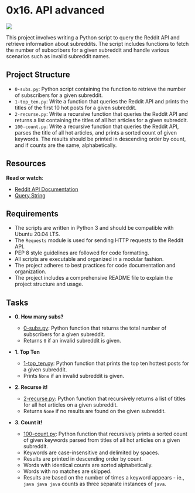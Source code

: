 # 0x16. API advanced

![](https://s3.amazonaws.com/intranet-projects-files/holbertonschool-sysadmin_devops/314/WIxXad8.png)

This project involves writing a Python script to query the Reddit API and retrieve information about subreddits. The script includes functions to fetch the number of subscribers for a given subreddit and handle various scenarios such as invalid subreddit names.

## Project Structure

- `0-subs.py`: Python script containing the function to retrieve the number of subscribers for a given subreddit.
- `1-top_ten.py`: Write a function that queries the Reddit API and prints the titles of the first 10 hot posts for a given subreddit.
- `2-recurse.py`: Write a recursive function that queries the Reddit API and returns a list containing the titles of all hot articles for a given subreddit.
- `100-count.py`: Write a recursive function that queries the Reddit API, parses the title of all hot articles, and prints a sorted count of given keywords. The results should be printed in descending order by count, and if counts are the same, alphabetically.

## Resources


**Read or watch**:

-   [Reddit API Documentation](https://alx-intranet.hbtn.io/rltoken/b-4nD6hwEeNYTwYl5yWNwA "Reddit API Documentation")
-   [Query String](https://alx-intranet.hbtn.io/rltoken/luFn_zrgmAQ0OAO_PEI9bA "Query String")


## Requirements

- The scripts are written in Python 3 and should be compatible with Ubuntu 20.04 LTS.
- The `Requests` module is used for sending HTTP requests to the Reddit API.
- PEP 8 style guidelines are followed for code formatting.
- All scripts are executable and organized in a modular fashion.
- The project adheres to best practices for code documentation and organization.
- The project includes a comprehensive README file to explain the project structure and usage.

## Tasks

* **0. How many subs?**
  * [0-subs.py](./0-subs.py): Python function that returns the total number of
  subscribers for a given subreddit.
  * Returns `0` if an invalid subreddit is given.

* **1. Top Ten**
  * [1-top_ten.py](./1-top_ten.py): Python function that prints the top ten
  hottest posts for a given subreddit.
  * Prints `None` if an invalid subreddit is given.

* **2. Recurse it!**
  * [2-recurse.py](./2-recurse.py): Python function that recursively returns a
  list of titles for all hot articles on a given subreddit.
  * Returns `None` if no results are found on the given subreddit.

* **3. Count it!**
  * [100-count.py](./100-count.py): Python function that recursively prints a
  sorted count of given keywords parsed from titles of all hot articles on a given
  subreddit.
  * Keywords are case-insensitive and delimited by spaces.
  * Results are printed in descending order by count.
  * Words with identical counts are sorted alphabetically.
  * Words with no matches are skipped.
  * Results are based on the number of times a keyword appears - ie.,
  `java java java` counts as three separate instances of `java`.

